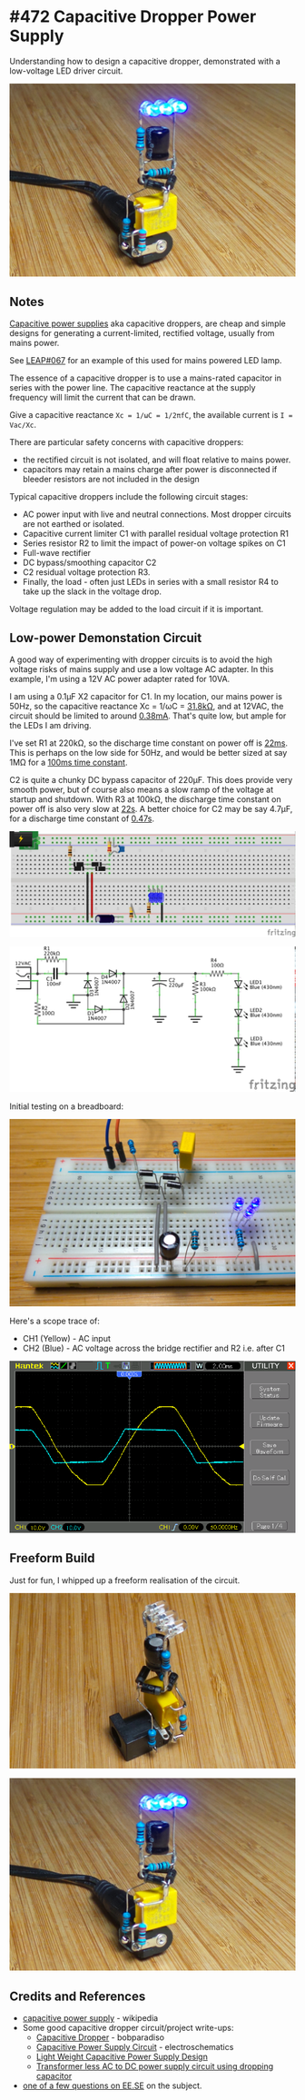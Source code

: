 # #472 Capacitive Dropper Power Supply

Understanding how to design a capacitive dropper, demonstrated with a low-voltage LED driver circuit.

![Build](./assets/CapacitiveDropper_build.jpg?raw=true)

## Notes

[Capacitive power supplies](https://en.wikipedia.org/wiki/Capacitive_power_supply) aka capacitive droppers,
are cheap and simple designs for generating a current-limited, rectified voltage, usually from mains power.

See [LEAP#067](../../LED/ACBulb) for an example of this used for mains powered LED lamp.

The essence of a capacitive dropper is to use a mains-rated capacitor in series with the power line.
The capacitive reactance at the supply frequency will limit the current that can be drawn.

Give a capacitive reactance `Xc = 1/ωC = 1/2πfC`, the available current is `I = Vac/Xc`.

There are particular safety concerns with capacitive droppers:

* the rectified circuit is not isolated, and will float relative to mains power.
* capacitors may retain a mains charge after power is disconnected if bleeder resistors are not included in the design

Typical capacitive droppers include the following circuit stages:

* AC power input with live and neutral connections. Most dropper circuits are not earthed or isolated.
* Capacitive current limiter C1 with parallel residual voltage protection R1
* Series resistor R2 to limit the impact of power-on voltage spikes on C1
* Full-wave rectifier
* DC bypass/smoothing capacitor C2
* C2 residual voltage protection R3.
* Finally, the load - often just LEDs in series with a small resistor R4 to take up the slack in the voltage drop.

Voltage regulation may be added to the load circuit if it is important.

## Low-power Demonstation Circuit

A good way of experimenting with dropper circuits is to avoid the high voltage risks of mains supply and use a low voltage AC adapter.
In this example, I'm using a 12V AC power adapter rated for 10VA.

I am using a 0.1µF X2 capacitor for C1.
In my location, our mains power is 50Hz, so the capacitive reactance Xc = 1/ωC = [31.8kΩ](https://www.wolframalpha.com/input/?i=1%2F(2%CF%80*50Hz*0.1%CE%BCF)),
and at 12VAC, the circuit should be limited to around [0.38mA](https://www.wolframalpha.com/input/?i=12V*2%CF%80*50Hz*0.1%CE%BCF).
That's quite low, but ample for the LEDs I am driving.

I've set R1 at 220kΩ, so the discharge time constant on power off is [22ms](https://www.wolframalpha.com/input/?i=0.1%CE%BCF*220k%CE%A9).
This is perhaps on the low side for 50Hz, and would be better sized at say 1MΩ for a [100ms time constant](https://www.wolframalpha.com/input/?i=0.1%CE%BCF*1000k%CE%A9).

C2 is quite a chunky DC bypass capacitor of 220µF. This does provide very smooth power, but of course also means a slow ramp of the voltage at startup and shutdown.
With R3 at 100kΩ, the discharge time constant on power off is also very slow at [22s](https://www.wolframalpha.com/input/?i=220%CE%BCF*100k%CE%A9).
A better choice for C2 may be say 4.7µF, for a discharge time constant of [0.47s](https://www.wolframalpha.com/input/?i=4.7%C2%B5F*100k%CE%A9).

![Breadboard](./assets/CapacitiveDropper_bb.jpg?raw=true)

![Schematic](./assets/CapacitiveDropper_schematic.jpg?raw=true)

Initial testing on a breadboard:

![CapacitiveDropper_bb_build](./assets/CapacitiveDropper_bb_build.jpg?raw=true)

Here's a scope trace of:

* CH1 (Yellow) - AC input
* CH2 (Blue) - AC voltage across the bridge rectifier and R2 i.e. after C1

![scope_ac_drop](./assets/scope_ac_drop.gif?raw=true)

## Freeform Build

Just for fun, I whipped up a freeform realisation of the circuit.

![CapacitiveDropper_freeform](./assets/CapacitiveDropper_freeform.jpg?raw=true)

![CapacitiveDropper_build](./assets/CapacitiveDropper_build.jpg?raw=true)

## Credits and References

* [capacitive power supply](https://en.wikipedia.org/wiki/Capacitive_power_supply) - wikipedia
* Some good capacitive dropper circuit/project write-ups:
    * [Capacitive Dropper](https://bobparadiso.com/2015/02/03/capacitive-dropper/) - bobparadiso
    * [Capacitive Power Supply Circuit](https://www.electroschematics.com/5678/capacitor-power-supply/) - electroschematics
    * [Light Weight Capacitive Power Supply Design](https://www.engineersgarage.com/contribution/capacitor-power-supply-design)
    * [Transformer less AC to DC power supply circuit using dropping capacitor](https://www.circuitsgallery.com/2012/07/transformer-less-ac-to-dc-capacitor-power-supply-circuit2.html)
* [one of a few questions on EE.SE](http://electronics.stackexchange.com/questions/5572/how-efficient-is-a-capacitive-power-supply) on the subject.
